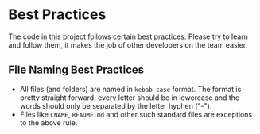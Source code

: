 # Best Practices

The code in this project follows certain best practices. Please try to learn and follow them, it makes the job of other developers on the team easier.

## File Naming Best Practices

* All files (and folders) are named in `kebab-case` format. The format is pretty straight forward; every letter should be in lowercase and the words should only be separated by the letter hyphen ("-").
* Files like `CNAME`, `README.md` and other such standard files are exceptions to the above rule.
